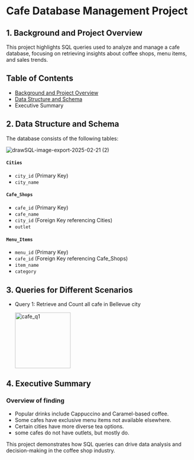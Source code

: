 # Cafe Database Management Project

## 1. Background and Project Overview

This project highlights SQL queries used to analyze and manage a cafe database, focusing on retrieving insights about coffee shops, menu items, and sales trends.

## Table of Contents
- [Background and Project Overview](#Background-and-Project-Overview)
- [Data Structure and Schema](#Data-Structure-and-Schema)
- Executive Summary

## 2. Data Structure and Schema
The database consists of the following tables:

![drawSQL-image-export-2025-02-21 (2)](https://github.com/user-attachments/assets/c5a63ed7-545b-4f0c-a2b4-93661c3438d0)


#### `Cities`
- `city_id` (Primary Key)
- `city_name`

#### `Cafe_Shops`
- `cafe_id` (Primary Key)
- `cafe_name`
- `city_id` (Foreign Key referencing Cities)
- `outlet`

#### `Menu_Items`
- `menu_id` (Primary Key)
- `cafe_id` (Foreign Key referencing Cafe_Shops)
- `item_name`
- `category`
  
## 3. Queries for Different Scenarios
- Query 1: Retrieve and Count all cafe in Bellevue city
  
  <img width="150" alt="cafe_q1" src="https://github.com/user-attachments/assets/da8f49b2-e32a-40b4-8748-89cb11381694" />


## 4. Executive Summary
### Overview of finding
- Popular drinks include Cappuccino and Caramel-based coffee.
- Some cafes have exclusive menu items not available elsewhere.
- Certain cities have more diverse tea options.
- some cafes do not have outlets, but mostly do.

This project demonstrates how SQL queries can drive data analysis and decision-making in the coffee shop industry.








